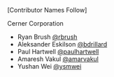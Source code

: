 [Contributor Names Follow]

Cerner Corporation

- Ryan Brush [@rbrush]
- Aleksander Eskilson [@bdrillard]
- Paul Hartwell [@paulhartwell]
- Amaresh Vakul [@amarvakul]
- Yushan Wei [@ysmwei]

[@rbrush]: https://github.com/rbrush
[@bdrillard]: https://github.com/bdrillard
[@paulhartwell]: https://github.com/PaulHartwell
[@amarvakul]: https://github.com/amarvakul
[@ysmwei]: https://github.com/ysmwei